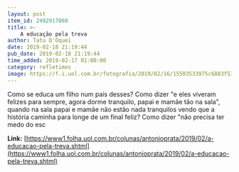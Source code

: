 ```yaml
---
layout: post
item_id: 2492917060
title: >-
    A educação pela treva
author: Tatu D'Oquei
date: 2019-02-18 21:19:44
pub_date: 2019-02-18 21:19:44
time_added: 2019-02-17 01:00:00
category: refletimos
image: https://f.i.uol.com.br/fotografia/2019/02/16/15503533975c6883f538dae_1550353397_3x2_xl.jpg
---
```


Como se educa um filho num país desses? Como dizer "e eles viveram felizes para sempre, agora dorme tranquilo, papai e mamãe tão na sala", quando na sala papai e mamãe não estão nada tranquilos vendo que a história caminha para longe de um final feliz? Como dizer "não precisa ter medo do esc

**Link:** [https://www1.folha.uol.com.br/colunas/antonioprata/2019/02/a-educacao-pela-treva.shtml](https://www1.folha.uol.com.br/colunas/antonioprata/2019/02/a-educacao-pela-treva.shtml)

